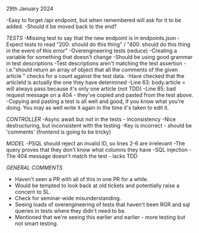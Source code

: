 29th January 2024

-Easy to forget /api endpoint, but when remembered will ask for it to be added.
-Should it be moved back to the end?

_TESTS_
-Missing test to say that the new endpoint is in endpoints.json 
-Expect tests to read "200: should do this thing" / "400: should do this thing in the event of this error"
-Overengineering tests (reduce)
-Creating a variable for something that doesn't change
-Should be using good grammar in test descriptions
-Test descriptions aren't matching the test assertion - i.e."should return an array of object that all the comments of the given article " checks for a count against the test data.
-Have checked that the articleId is actually the one they have determined
-Line 63: body.article = will always pass because it's only one article (not TDD)
-Line 85: bad request message on a 404 - they've copied and pasted from the test above.
-Copying and pasting a test is all well and good, if you know what you're doing. You may as well write it again in the time it's taken to edit it.

_CONTROLLER_
-Async await but not in the tests - inconsistency
-Nice destructuring, but inconsistent with the testing
-Key is incorrect - should be 'comments' (frontend is going to be tricky)

_MODEL_
-PSQL should reject an invalid ID, so lines 2-6 are irrelevant
-The query proves that they don't know what columns they have
-SQL injection 
-The 404 message doesn't match the test - lacks TDD

_GENERAL COMMENTS_
- Haven't seen a PR with all of this in one PR for a while.
- Would be tempted to look back at old tickets and potentially raise a concern to SL.
- Check for seminar-wide misunderstanding.
- Seeing loads of overengineering of tests that haven't been RGR and sql queries in tests where they didn't need to be.
- Mentioned that we're seeing this earlier and earlier - more testing but not smart testing.
